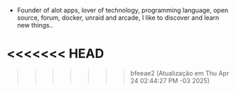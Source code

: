 - Founder of alot apps, lover of technology, programming language, open source, forum, docker, unraid and arcade, I like to discover and learn new things..
  <br>

























<<<<<<< HEAD
=======











>>>>>>> bfeeae2 (Atualização em Thu Apr 24 02:44:27 PM -03 2025)
